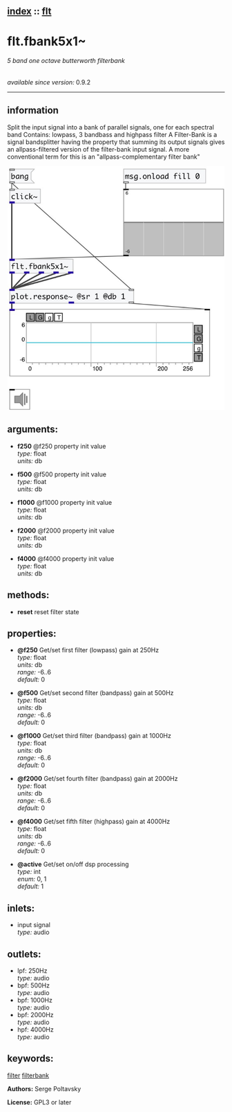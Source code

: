 [index](index.html) :: [flt](category_flt.html)
---

# flt.fbank5x1~

###### 5 band one octave butterworth filterbank

*available since version:* 0.9.2

---


## information
Split the input signal into a bank of parallel signals, one for each spectral
            band
Contains: lowpass, 3 bandbass and highpass filter
A Filter-Bank is a signal bandsplitter having the property that summing its output
            signals gives an allpass-filtered version of the filter-bank input signal. A more
            conventional term for this is an &#34;allpass-complementary filter bank&#34;



[![example](../examples/img/flt.fbank5x1~.jpg)](../examples/pd/flt.fbank5x1~.pd)



## arguments:

* **f250**
@f250 property init value<br>
_type:_ float<br>
_units:_ db<br>

* **f500**
@f500 property init value<br>
_type:_ float<br>
_units:_ db<br>

* **f1000**
@f1000 property init value<br>
_type:_ float<br>
_units:_ db<br>

* **f2000**
@f2000 property init value<br>
_type:_ float<br>
_units:_ db<br>

* **f4000**
@f4000 property init value<br>
_type:_ float<br>
_units:_ db<br>



## methods:

* **reset**
reset filter state<br>




## properties:

* **@f250** 
Get/set first filter (lowpass) gain at 250Hz<br>
_type:_ float<br>
_units:_ db<br>
_range:_ -6..6<br>
_default:_ 0<br>

* **@f500** 
Get/set second filter (bandpass) gain at 500Hz<br>
_type:_ float<br>
_units:_ db<br>
_range:_ -6..6<br>
_default:_ 0<br>

* **@f1000** 
Get/set third filter (bandpass) gain at 1000Hz<br>
_type:_ float<br>
_units:_ db<br>
_range:_ -6..6<br>
_default:_ 0<br>

* **@f2000** 
Get/set fourth filter (bandpass) gain at 2000Hz<br>
_type:_ float<br>
_units:_ db<br>
_range:_ -6..6<br>
_default:_ 0<br>

* **@f4000** 
Get/set fifth filter (highpass) gain at 4000Hz<br>
_type:_ float<br>
_units:_ db<br>
_range:_ -6..6<br>
_default:_ 0<br>

* **@active** 
Get/set on/off dsp processing<br>
_type:_ int<br>
_enum:_ 0, 1<br>
_default:_ 1<br>



## inlets:

* input signal<br>
_type:_ audio



## outlets:

* lpf: 250Hz<br>
_type:_ audio
* bpf: 500Hz<br>
_type:_ audio
* bpf: 1000Hz<br>
_type:_ audio
* bpf: 2000Hz<br>
_type:_ audio
* hpf: 4000Hz<br>
_type:_ audio



## keywords:

[filter](keywords/filter.html)
[filterbank](keywords/filterbank.html)






**Authors:** Serge Poltavsky




**License:** GPL3 or later





